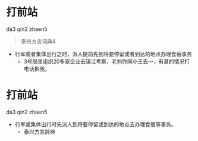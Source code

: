 # 打前站
da3 qin2 zhaen5
> 泰州方言词典4
- 行军或者集体出行之时，派人提前先到将要停留或者到达的地点办理食宿事务
  - 3号局里组织20多家企业去镇江考察，老刘你同小王去～，有甚的情况打电话把我。

# 打前站
da3 qin2 zhaen5
+ 行军或集体出行时先派人到将要停留或到达的地点去办理食宿等事务。
  * 泰兴方言辞典
